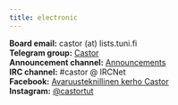 ```yaml
---
title: electronic
---
```

**Board email:** castor (at) lists.tuni.fi<br> **Telegram group:** <a href="/" id="telegram">Castor</a><br> **Announcement channel:** [Announcements](https://t.me/avaruuskerho)<br> **IRC channel:** #castor @ IRCNet<br> **Facebook:** [Avaruusteknillinen kerho Castor](https://www.facebook.com/Avaruusteknillinen-kerho-Castor-786398574729221/)<br> **Instagram:** [@castortut](https://www.instagram.com/castortut/)

